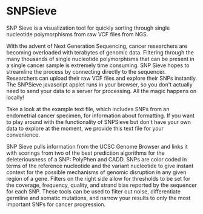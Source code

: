 # SNPSieve
SNP Sieve is a visualization tool for quickly sorting through single nucleotide polymorphisms from raw VCF files from NGS.

With the advent of Next Generation Sequencing, cancer researchers are becoming overloaded with terabytes of genomic data. Filtering through the many thousands of single nucleotide polymorphisms that can be present in a single cancer sample is extremely time consuming. SNP Sieve hopes to streamline the process by connecting directly to the sequencer. Researchers can upload their raw VCF files and explore their SNPs instantly. The SNPSieve javascript applet runs in your browser, so you don't actually need to send your data to a server for processing. All the magic happens on locally!

Take a look at the example text file, which includes SNPs from an endometrial cancer specimen, for information about formatting. If you want to play around with the functionality of SNPSieve but don't have your own data to explore at the moment, we provide this text file for your convenience.

SNP Sieve pulls information from the UCSC Genome Browser and links it with scorings from two of the best prediction algorithms for the deleteriousness of a SNP: PolyPhen and CADD. SNPs are color coded in terms of the reference nucleotide and the variant nucleotide to give instant context for the possible mechanisms of genomic disruption in any given region of a gene. Filters on the right side allow for thresholds to be set for the coverage, frequency, quality, and strand bias reported by the sequencer for each SNP. These tools can be used to filter out noise, differentiate germline and somatic mutations, and narrow your results to only the most important SNPs for cancer progression.
